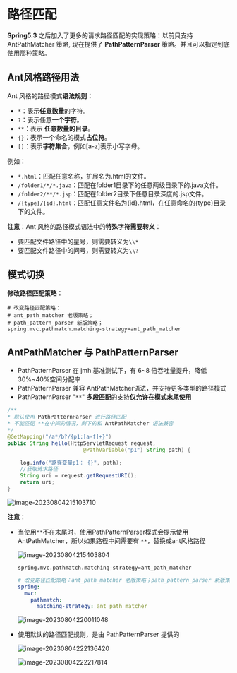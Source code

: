 # 路径匹配

**Spring5.3** 之后加入了更多的请求路径匹配的实现策略：以前只支持 AntPathMatcher 策略, 现在提供了 **PathPatternParser** 策略。并且可以指定到底使用那种策略。

## Ant风格路径用法

Ant 风格的路径模式**语法规则**：

- `*`：表示**任意数量**的字符。
- `?`：表示任意**一个字符**。
- `**`：表示 **任意数量的目录**。
- `{}`：表示一个命名的模式**占位符**。
- `[]`：表示**字符集合**，例如[a-z]表示小写字母。

例如：

- `*.html`：匹配任意名称，扩展名为.html的文件。
- `/folder1/*/*.java`：匹配在folder1目录下的任意两级目录下的.java文件。
- `/folder2/**/*.jsp`：匹配在folder2目录下任意目录深度的.jsp文件。
- `/{type}/{id}.html`：匹配任意文件名为{id}.html，在任意命名的{type}目录下的文件。

**注意**：Ant 风格的路径模式语法中的**特殊字符需要转义**：

- 要匹配文件路径中的星号，则需要转义为`\\*`
- 要匹配文件路径中的问号，则需要转义为`\\?`

## 模式切换

**修改路径匹配策略**：

```properties
# 改变路径匹配策略：
# ant_path_matcher 老版策略；
# path_pattern_parser 新版策略；
spring.mvc.pathmatch.matching-strategy=ant_path_matcher
```

## AntPathMatcher 与 PathPatternParser

- PathPatternParser 在 jmh 基准测试下，有 6~8 倍吞吐量提升，降低 30%~40%空间分配率
- PathPatternParser 兼容 AntPathMatcher语法，并支持更多类型的路径模式
- PathPatternParser  "`**`" **多段匹配**的支持**仅允许在模式末尾使用**

```java
/**
* 默认使用 PathPatternParser 进行路径匹配
* 不能匹配 **在中间的情况，剩下的和 AntPathMatcher 语法兼容
*/
@GetMapping("/a*/b?/{p1:[a-f]+}")
public String hello(HttpServletRequest request, 
                        @PathVariable("p1") String path) {

	log.info("路径变量p1： {}", path);
    //获取请求路径
    String uri = request.getRequestURI();
    return uri;
}
```

![image-20230804215103710](https://cdn.jsdelivr.net/gh/letengzz/Two-C@main/img/Java/202308042151831.png)

**注意**：

- 当使用`**`不在末尾时，使用PathPatternParser模式会提示使用AntPathMatcher，所以如果路径中间需要有 `**`，替换成ant风格路径

  ![image-20230804215403804](https://cdn.jsdelivr.net/gh/letengzz/Two-C@main/img/Java/202308042154951.png)

  ```properties
  spring.mvc.pathmatch.matching-strategy=ant_path_matcher
  ```

  ```yaml
  # 改变路径匹配策略：ant_path_matcher 老版策略；path_pattern_parser 新版策略
  spring:
    mvc:
      pathmatch:
        matching-strategy: ant_path_matcher
  ```

  ![image-20230804220011048](https://cdn.jsdelivr.net/gh/letengzz/Two-C@main/img/Java/202308042200968.png)

- 使用默认的路径匹配规则，是由 PathPatternParser  提供的

  ![image-20230804222136420](https://cdn.jsdelivr.net/gh/letengzz/Two-C@main/img/Java/202308042221159.png)

  ![image-20230804222217814](https://cdn.jsdelivr.net/gh/letengzz/Two-C@main/img/Java/202308042222032.png)


